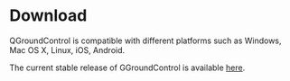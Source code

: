 # Download


QGroundControl is compatible with different platforms such as Windows, Mac OS X, Linux, iOS, Android.

The current stable release of GGroundControl is available [here](https://docs.qgroundcontrol.com/en/getting_started/download_and_install.html).

